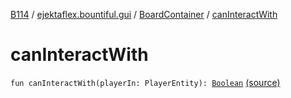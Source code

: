 [B114](../../index.md) / [ejektaflex.bountiful.gui](../index.md) / [BoardContainer](index.md) / [canInteractWith](./can-interact-with.md)

# canInteractWith

`fun canInteractWith(playerIn: PlayerEntity): `[`Boolean`](https://kotlinlang.org/api/latest/jvm/stdlib/kotlin/-boolean/index.html) [(source)](https://github.com/ejektaflex/Bountiful/tree/develop/src/main/kotlin/ejektaflex/bountiful/gui/BoardContainer.kt#L53)
